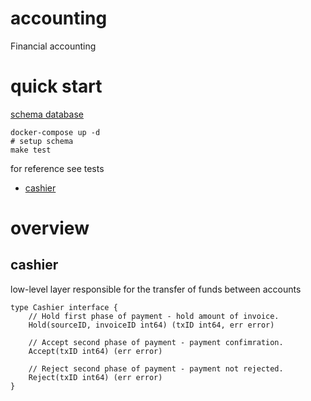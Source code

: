 # accounting
Financial accounting


# quick start

[schema database](schema.sql)

``` shell
docker-compose up -d
# setup schema
make test
```

for reference see tests 
* [cashier](cashier_pg_test.go)

# overview

## cashier

low-level layer responsible for the transfer of funds between accounts

```golang
type Cashier interface {
	// Hold first phase of payment - hold amount of invoice.
	Hold(sourceID, invoiceID int64) (txID int64, err error)

	// Accept second phase of payment - payment confimration.
	Accept(txID int64) (err error)

	// Reject second phase of payment - payment not rejected.
	Reject(txID int64) (err error)
}

```